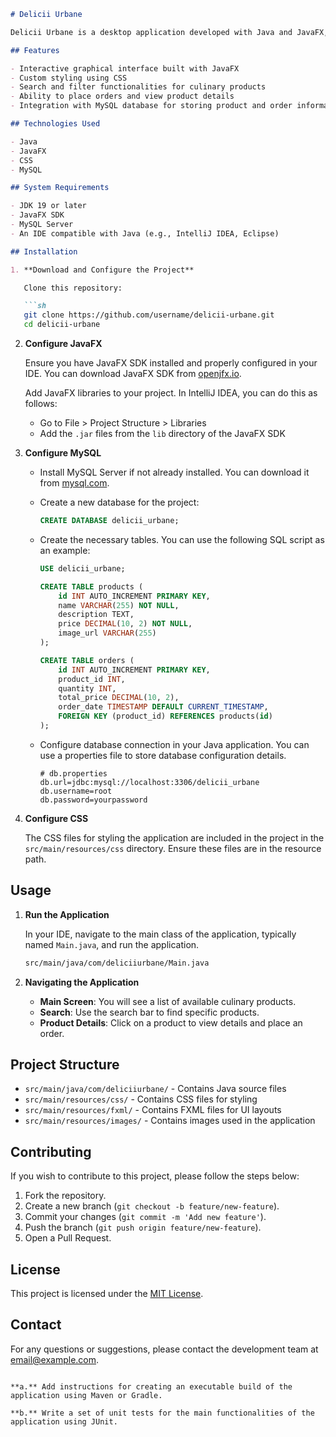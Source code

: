 ```markdown
# Delicii Urbane

Delicii Urbane is a desktop application developed with Java and JavaFX, styled with CSS, aimed at providing users with an interactive platform to discover and order urban culinary delights.

## Features

- Interactive graphical interface built with JavaFX
- Custom styling using CSS
- Search and filter functionalities for culinary products
- Ability to place orders and view product details
- Integration with MySQL database for storing product and order information

## Technologies Used

- Java
- JavaFX
- CSS
- MySQL

## System Requirements

- JDK 19 or later
- JavaFX SDK
- MySQL Server
- An IDE compatible with Java (e.g., IntelliJ IDEA, Eclipse)

## Installation

1. **Download and Configure the Project**

   Clone this repository:

   ```sh
   git clone https://github.com/username/delicii-urbane.git
   cd delicii-urbane
   ```

2. **Configure JavaFX**

   Ensure you have JavaFX SDK installed and properly configured in your IDE. You can download JavaFX SDK from [openjfx.io](https://openjfx.io/).

   Add JavaFX libraries to your project. In IntelliJ IDEA, you can do this as follows:

   - Go to File > Project Structure > Libraries
   - Add the `.jar` files from the `lib` directory of the JavaFX SDK

3. **Configure MySQL**

   - Install MySQL Server if not already installed. You can download it from [mysql.com](https://www.mysql.com/).
   - Create a new database for the project:

     ```sql
     CREATE DATABASE delicii_urbane;
     ```

   - Create the necessary tables. You can use the following SQL script as an example:

     ```sql
     USE delicii_urbane;

     CREATE TABLE products (
         id INT AUTO_INCREMENT PRIMARY KEY,
         name VARCHAR(255) NOT NULL,
         description TEXT,
         price DECIMAL(10, 2) NOT NULL,
         image_url VARCHAR(255)
     );

     CREATE TABLE orders (
         id INT AUTO_INCREMENT PRIMARY KEY,
         product_id INT,
         quantity INT,
         total_price DECIMAL(10, 2),
         order_date TIMESTAMP DEFAULT CURRENT_TIMESTAMP,
         FOREIGN KEY (product_id) REFERENCES products(id)
     );
     ```

   - Configure database connection in your Java application. You can use a properties file to store database configuration details.

     ```properties
     # db.properties
     db.url=jdbc:mysql://localhost:3306/delicii_urbane
     db.username=root
     db.password=yourpassword
     ```

4. **Configure CSS**

   The CSS files for styling the application are included in the project in the `src/main/resources/css` directory. Ensure these files are in the resource path.

## Usage

1. **Run the Application**

   In your IDE, navigate to the main class of the application, typically named `Main.java`, and run the application.

   ```sh
   src/main/java/com/deliciiurbane/Main.java
   ```

2. **Navigating the Application**

   - **Main Screen**: You will see a list of available culinary products.
   - **Search**: Use the search bar to find specific products.
   - **Product Details**: Click on a product to view details and place an order.

## Project Structure

- `src/main/java/com/deliciiurbane/` - Contains Java source files
- `src/main/resources/css/` - Contains CSS files for styling
- `src/main/resources/fxml/` - Contains FXML files for UI layouts
- `src/main/resources/images/` - Contains images used in the application

## Contributing

If you wish to contribute to this project, please follow the steps below:

1. Fork the repository.
2. Create a new branch (`git checkout -b feature/new-feature`).
3. Commit your changes (`git commit -m 'Add new feature'`).
4. Push the branch (`git push origin feature/new-feature`).
5. Open a Pull Request.

## License

This project is licensed under the [MIT License](LICENSE).

## Contact

For any questions or suggestions, please contact the development team at [email@example.com](mailto:email@example.com).
```

**a.** Add instructions for creating an executable build of the application using Maven or Gradle.

**b.** Write a set of unit tests for the main functionalities of the application using JUnit.
